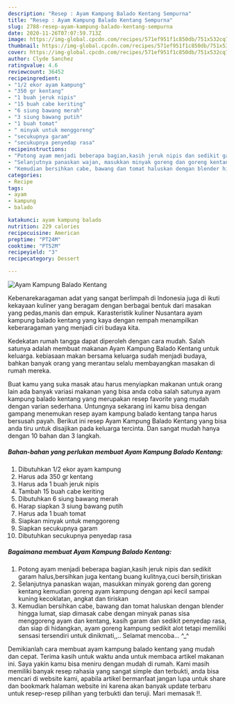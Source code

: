 ```yaml
---
description: "Resep : Ayam Kampung Balado Kentang Sempurna"
title: "Resep : Ayam Kampung Balado Kentang Sempurna"
slug: 2788-resep-ayam-kampung-balado-kentang-sempurna
date: 2020-11-26T07:07:59.713Z
image: https://img-global.cpcdn.com/recipes/571ef951f1c850db/751x532cq70/ayam-kampung-balado-kentang-foto-resep-utama.jpg
thumbnail: https://img-global.cpcdn.com/recipes/571ef951f1c850db/751x532cq70/ayam-kampung-balado-kentang-foto-resep-utama.jpg
cover: https://img-global.cpcdn.com/recipes/571ef951f1c850db/751x532cq70/ayam-kampung-balado-kentang-foto-resep-utama.jpg
author: Clyde Sanchez
ratingvalue: 4.6
reviewcount: 36452
recipeingredient:
- "1/2 ekor ayam kampung"
- "350 gr kentang"
- "1 buah jeruk nipis"
- "15 buah cabe keriting"
- "6 siung bawang merah"
- "3 siung bawang putih"
- "1 buah tomat"
- " minyak untuk menggoreng"
- "secukupnya garam"
- "secukupnya penyedap rasa"
recipeinstructions:
- "Potong ayam menjadi beberapa bagian,kasih jeruk nipis dan sedikit garam halus,bersihkan juga kentang buang kulitnya,cuci bersih,tiriskan"
- "Selanjutnya panaskan wajan, masukkan minyak goreng dan goreng kentang kemudian goreng ayam kampung dengan api kecil sampai kuning kecoklatan, angkat dan tiriskan"
- "Kemudian bersihkan cabe, bawang dan tomat haluskan dengan blender hingga lumat, siap dimasak cabe dengan minyak panas sisa menggoreng ayam dan kentang, kasih garam dan sedikit penyedap rasa, dan siap di hidangkan, ayam goreng kampung sedikit alot tetapi memiliki sensasi tersendiri untuk dinikmati,,.. Selamat mencoba... ^_^"
categories:
- Recipe
tags:
- ayam
- kampung
- balado

katakunci: ayam kampung balado 
nutrition: 229 calories
recipecuisine: American
preptime: "PT24M"
cooktime: "PT52M"
recipeyield: "3"
recipecategory: Dessert

---
```



![Ayam Kampung Balado Kentang](https://img-global.cpcdn.com/recipes/571ef951f1c850db/751x532cq70/ayam-kampung-balado-kentang-foto-resep-utama.jpg)

Kebenarekaragaman adat yang sangat berlimpah di Indonesia juga di ikuti kekayaan kuliner yang beragam dengan berbagai bentuk dari masakan yang pedas,manis dan empuk. Karasteristik kuliner Nusantara ayam kampung balado kentang yang kaya dengan rempah menampilkan keberaragaman yang menjadi ciri budaya kita.




Kedekatan rumah tangga dapat diperoleh dengan cara mudah. Salah satunya adalah membuat makanan Ayam Kampung Balado Kentang untuk keluarga. kebiasaan makan bersama keluarga sudah menjadi budaya, bahkan banyak orang yang merantau selalu membayangkan masakan di rumah mereka.

Buat kamu yang suka masak atau harus menyiapkan makanan untuk orang lain ada banyak variasi makanan yang bisa anda coba salah satunya ayam kampung balado kentang yang merupakan resep favorite yang mudah dengan varian sederhana. Untungnya sekarang ini kamu bisa dengan gampang menemukan resep ayam kampung balado kentang tanpa harus bersusah payah.
Berikut ini resep Ayam Kampung Balado Kentang yang bisa anda tiru untuk disajikan pada keluarga tercinta. Dan sangat mudah hanya dengan 10 bahan dan 3 langkah.


<!--inarticleads1-->

##### Bahan-bahan yang perlukan membuat Ayam Kampung Balado Kentang:

1. Dibutuhkan 1/2 ekor ayam kampung
1. Harus ada 350 gr kentang
1. Harus ada 1 buah jeruk nipis
1. Tambah 15 buah cabe keriting
1. Dibutuhkan 6 siung bawang merah
1. Harap siapkan 3 siung bawang putih
1. Harus ada 1 buah tomat
1. Siapkan  minyak untuk menggoreng
1. Siapkan secukupnya garam
1. Dibutuhkan secukupnya penyedap rasa




<!--inarticleads2-->

##### Bagaimana membuat  Ayam Kampung Balado Kentang:

1. Potong ayam menjadi beberapa bagian,kasih jeruk nipis dan sedikit garam halus,bersihkan juga kentang buang kulitnya,cuci bersih,tiriskan
1. Selanjutnya panaskan wajan, masukkan minyak goreng dan goreng kentang kemudian goreng ayam kampung dengan api kecil sampai kuning kecoklatan, angkat dan tiriskan
1. Kemudian bersihkan cabe, bawang dan tomat haluskan dengan blender hingga lumat, siap dimasak cabe dengan minyak panas sisa menggoreng ayam dan kentang, kasih garam dan sedikit penyedap rasa, dan siap di hidangkan, ayam goreng kampung sedikit alot tetapi memiliki sensasi tersendiri untuk dinikmati,,.. Selamat mencoba... ^_^




Demikianlah cara membuat ayam kampung balado kentang yang mudah dan cepat. Terima kasih untuk waktu anda untuk membaca artikel makanan ini. Saya yakin kamu bisa meniru dengan mudah di rumah. Kami masih memiliki banyak resep rahasia yang sangat simple dan terbukti, anda bisa mencari di website kami, apabila artikel bermanfaat jangan lupa untuk share dan bookmark halaman website ini karena akan banyak update terbaru untuk resep-resep pilihan yang terbukti dan teruji. Mari memasak !!. 
